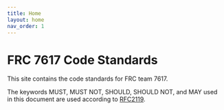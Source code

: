 ```yaml
---
title: Home
layout: home
nav_order: 1
---
```


# FRC 7617 Code Standards

This site contains the code standards for FRC team 7617.

The keywords MUST, MUST NOT, SHOULD, SHOULD NOT, and MAY used in this document are used according to [RFC2119](https://www.rfc-editor.org/rfc/rfc2119).

